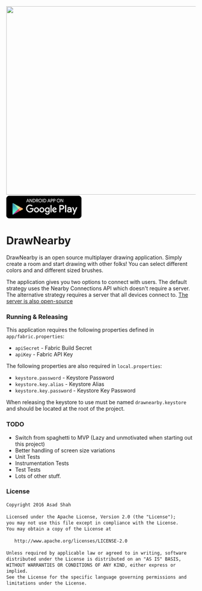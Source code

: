 <a href="https://play.google.com/store/apps/details?id=com.asadmshah.drawnearby">
    <img src="assets/feature_graphic.jpg" width="1024px" height="500px" />
</a>

<a href="https://play.google.com/store/apps/details?id=com.asadmshah.drawnearby">
    <img src="assets/google-play-badge.png" width="200px" height="60px" />
</a>

# DrawNearby

DrawNearby is an open source multiplayer drawing application. Simply create a room and start drawing 
with other folks! You can select different colors and and different sized brushes.

The application gives you two options to connect with users. The default strategy uses the Nearby 
Connections API which doesn't require a server. The alternative strategy requires a server that all 
devices connect to. [The server is also open-source](https://www.github.com/asadmshah/drawnearby_server)

### Running & Releasing

This application requires the following properties defined in `app/fabric.properties`:

- `apiSecret` - Fabric Build Secret
- `apiKey` - Fabric API Key

The following properties are also required in `local.properties`:

- `keystore.password` - Keystore Password
- `keystore.key.alias` - Keystore Alias
- `keystore.key.password` - Keystore Key Password

When releasing the keystore to use must be named `drawnearby.keystore` and should be located at the 
root of the project.
 
### TODO

- Switch from spaghetti to MVP (Lazy and unmotivated when starting out this project)
- Better handling of screen size variations
- Unit Tests
- Instrumentation Tests
- Test Tests
- Lots of other stuff.

### License

    Copyright 2016 Asad Shah

    Licensed under the Apache License, Version 2.0 (the "License");
    you may not use this file except in compliance with the License.
    You may obtain a copy of the License at

       http://www.apache.org/licenses/LICENSE-2.0

    Unless required by applicable law or agreed to in writing, software
    distributed under the License is distributed on an "AS IS" BASIS,
    WITHOUT WARRANTIES OR CONDITIONS OF ANY KIND, either express or implied.
    See the License for the specific language governing permissions and
    limitations under the License.
    